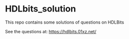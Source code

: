 # HDLbits_solution
This repo contains some solutions of questions on HDLBits 

See the questions at: https://hdlbits.01xz.net/
